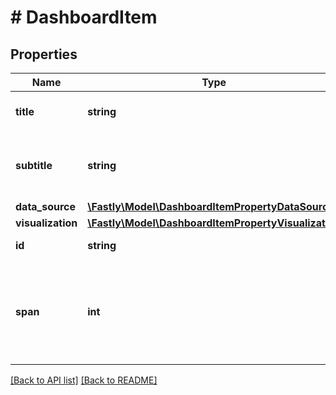 # # DashboardItem

## Properties

Name | Type | Description | Notes
------------ | ------------- | ------------- | -------------
**title** | **string** | A human-readable title for the dashboard item | 
**subtitle** | **string** | A human-readable subtitle for the dashboard item. Often a description of the visualization. | 
**data_source** | [**\Fastly\Model\DashboardItemPropertyDataSource**](DashboardItemPropertyDataSource.md) |  | 
**visualization** | [**\Fastly\Model\DashboardItemPropertyVisualization**](DashboardItemPropertyVisualization.md) |  | 
**id** | **string** | Dashboard item identifier (UUID) | [optional] [readonly] 
**span** | **int** | The number of columns for the dashboard item to span. Dashboards are rendered on a 12-column grid on \&quot;desktop\&quot; screen sizes. | [optional]  [defaults to 4]


[[Back to API list]](../../README.md#endpoints) [[Back to README]](../../README.md)
